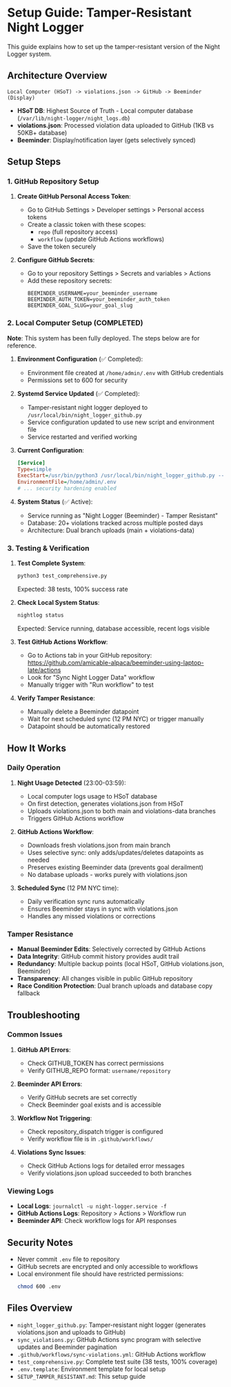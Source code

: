 # Setup Guide: Tamper-Resistant Night Logger

This guide explains how to set up the tamper-resistant version of the Night Logger system.

## Architecture Overview

```
Local Computer (HSoT) -> violations.json -> GitHub -> Beeminder (Display)
```

- **HSoT DB**: Highest Source of Truth - Local computer database (`/var/lib/night-logger/night_logs.db`)
- **violations.json**: Processed violation data uploaded to GitHub (1KB vs 50KB+ database)
- **Beeminder**: Display/notification layer (gets selectively synced)

## Setup Steps

### 1. GitHub Repository Setup

1. **Create GitHub Personal Access Token**:
   - Go to GitHub Settings > Developer settings > Personal access tokens
   - Create a classic token with these scopes:
     - `repo` (full repository access)
     - `workflow` (update GitHub Actions workflows)
   - Save the token securely

2. **Configure GitHub Secrets**:
   - Go to your repository Settings > Secrets and variables > Actions
   - Add these repository secrets:
     ```
     BEEMINDER_USERNAME=your_beeminder_username
     BEEMINDER_AUTH_TOKEN=your_beeminder_auth_token
     BEEMINDER_GOAL_SLUG=your_goal_slug
     ```

### 2. Local Computer Setup (COMPLETED)

**Note**: This system has been fully deployed. The steps below are for reference.

1. **Environment Configuration** (✅ Completed):
   - Environment file created at `/home/admin/.env` with GitHub credentials
   - Permissions set to 600 for security

2. **Systemd Service Updated** (✅ Completed):
   - Tamper-resistant night logger deployed to `/usr/local/bin/night_logger_github.py`
   - Service configuration updated to use new script and environment file
   - Service restarted and verified working

3. **Current Configuration**:
   ```ini
   [Service]
   Type=simple
   ExecStart=/usr/bin/python3 /usr/local/bin/night_logger_github.py --db /var/lib/night-logger/night_logs.db --interval 5
   EnvironmentFile=/home/admin/.env
   # ... security hardening enabled
   ```

4. **System Status** (✅ Active):
   - Service running as "Night Logger (Beeminder) - Tamper Resistant"
   - Database: 20+ violations tracked across multiple posted days
   - Architecture: Dual branch uploads (main + violations-data)

### 3. Testing & Verification

1. **Test Complete System**:
   ```bash
   python3 test_comprehensive.py
   ```
   Expected: 38 tests, 100% success rate

2. **Check Local System Status**:
   ```bash
   nightlog status
   ```
   Expected: Service running, database accessible, recent logs visible

3. **Test GitHub Actions Workflow**:
   - Go to Actions tab in your GitHub repository: https://github.com/amicable-alpaca/beeminder-using-laptop-late/actions
   - Look for "Sync Night Logger Data" workflow
   - Manually trigger with "Run workflow" to test

4. **Verify Tamper Resistance**:
   - Manually delete a Beeminder datapoint
   - Wait for next scheduled sync (12 PM NYC) or trigger manually
   - Datapoint should be automatically restored

## How It Works

### Daily Operation

1. **Night Usage Detected** (23:00-03:59):
   - Local computer logs usage to HSoT database
   - On first detection, generates violations.json from HSoT
   - Uploads violations.json to both main and violations-data branches
   - Triggers GitHub Actions workflow

2. **GitHub Actions Workflow**:
   - Downloads fresh violations.json from main branch
   - Uses selective sync: only adds/updates/deletes datapoints as needed
   - Preserves existing Beeminder data (prevents goal derailment)
   - No database uploads - works purely with violations.json

3. **Scheduled Sync** (12 PM NYC time):
   - Daily verification sync runs automatically
   - Ensures Beeminder stays in sync with violations.json
   - Handles any missed violations or corrections

### Tamper Resistance

- **Manual Beeminder Edits**: Selectively corrected by GitHub Actions
- **Data Integrity**: GitHub commit history provides audit trail
- **Redundancy**: Multiple backup points (local HSoT, GitHub violations.json, Beeminder)
- **Transparency**: All changes visible in public GitHub repository
- **Race Condition Protection**: Dual branch uploads and database copy fallback

## Troubleshooting

### Common Issues

1. **GitHub API Errors**:
   - Check GITHUB_TOKEN has correct permissions
   - Verify GITHUB_REPO format: `username/repository`

2. **Beeminder API Errors**:
   - Verify GitHub secrets are set correctly
   - Check Beeminder goal exists and is accessible

3. **Workflow Not Triggering**:
   - Check repository_dispatch trigger is configured
   - Verify workflow file is in `.github/workflows/`

4. **Violations Sync Issues**:
   - Check GitHub Actions logs for detailed error messages
   - Verify violations.json upload succeeded to both branches

### Viewing Logs

- **Local Logs**: `journalctl -u night-logger.service -f`
- **GitHub Actions Logs**: Repository > Actions > Workflow run
- **Beeminder API**: Check workflow logs for API responses

## Security Notes

- Never commit `.env` file to repository
- GitHub secrets are encrypted and only accessible to workflows
- Local environment file should have restricted permissions:
  ```bash
  chmod 600 .env
  ```

## Files Overview

- `night_logger_github.py`: Tamper-resistant night logger (generates violations.json and uploads to GitHub)
- `sync_violations.py`: GitHub Actions sync program with selective updates and Beeminder pagination
- `.github/workflows/sync-violations.yml`: GitHub Actions workflow
- `test_comprehensive.py`: Complete test suite (38 tests, 100% coverage)
- `.env.template`: Environment template for local setup
- `SETUP_TAMPER_RESISTANT.md`: This setup guide